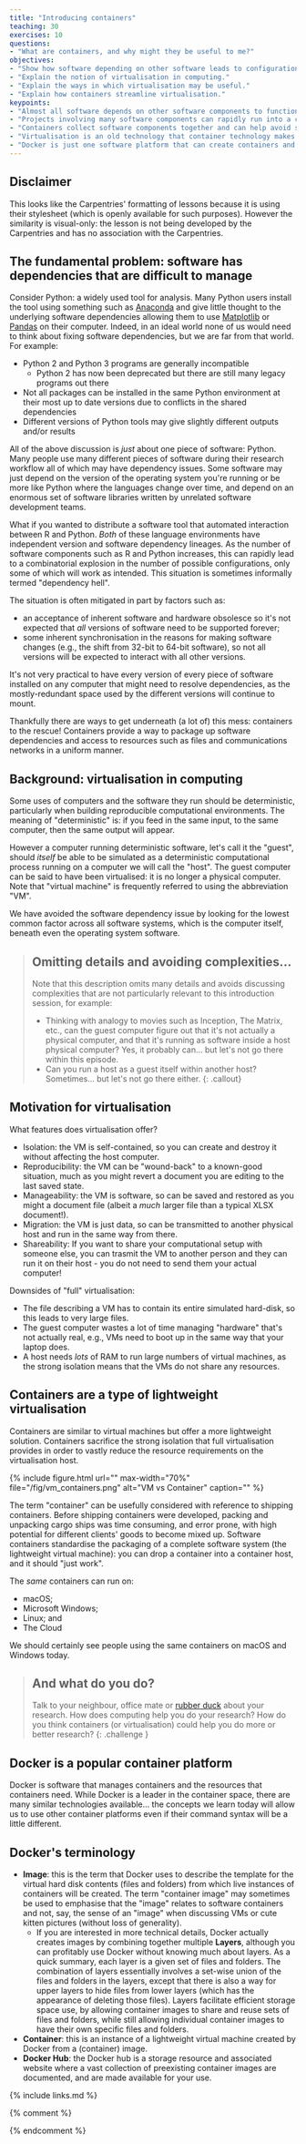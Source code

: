 ```yaml
---
title: "Introducing containers"
teaching: 30
exercises: 10
questions:
- "What are containers, and why might they be useful to me?"
objectives:
- "Show how software depending on other software leads to configuration management problems."
- "Explain the notion of virtualisation in computing."
- "Explain the ways in which virtualisation may be useful."
- "Explain how containers streamline virtualisation."
keypoints:
- "Almost all software depends on other software components to function, but these components have independent evolutionary paths."
- "Projects involving many software components can rapidly run into a combinatoric explosion in the number of software version configurations available, yet only a subset of possible configurations actually works as desired."
- "Containers collect software components together and can help avoid software dependency problems."
- "Virtualisation is an old technology that container technology makes more practical."
- "Docker is just one software platform that can create containers and the resources they use."
---
```

## Disclaimer

This looks like the Carpentries' formatting of lessons because it is using their stylesheet (which is openly available for such purposes). However the similarity is visual-only: the lesson is not being developed by the Carpentries and has no association with the Carpentries.

## The fundamental problem: software has dependencies that are difficult to manage

Consider Python: a widely used tool for analysis. Many Python users install the tool using something such as [Anaconda](https://anaconda.org/) and give little thought to the underlying software dependencies allowing them to use [Matplotlib](https://matplotlib.org/) or [Pandas](https://pandas.pydata.org/) on their computer. Indeed, in an ideal world none of us would need to think about fixing software dependencies, but we are far from that world. For example:
  - Python 2 and Python 3 programs are generally incompatible
    - Python 2 has now been deprecated but there are still many legacy programs out there
  - Not all packages can be installed in the same Python environment at their most up to date versions due to conflicts in the shared dependencies
  - Different versions of Python tools may give slightly different outputs and/or results

All of the above discussion is *just* about one piece of software: Python. Many people use many different pieces of software during their research workflow all of which may have dependency issues. Some software may just depend on the version of the operating system you're running or be more like Python where the languages change over time, and depend on an enormous set of software libraries written by unrelated software development teams.

What if you wanted to distribute a software tool that automated interaction between R and Python. *Both* of these language environments have independent version and software dependency lineages. As the number of software components such as R and Python increases, this can rapidly lead to a combinatorial explosion in the number of possible configurations, only some of which will work as intended. This situation is sometimes informally termed "dependency hell".

The situation is often mitigated in part by factors such as:
- an acceptance of inherent software and hardware obsolesce so it's not expected that *all* versions of software need to be supported forever;
- some inherent synchronisation in the reasons for making software changes (e.g., the shift from 32-bit to 64-bit software), so not all versions will be expected to interact with all other versions.

It's not very practical to have every version of every piece of software installed on any computer that might need to resolve dependencies, as the mostly-redundant space used by the different versions will continue to mount.

Thankfully there are ways to get underneath (a lot of) this mess: containers to the rescue! Containers provide a way to package up software dependencies and access to resources such as files and communications networks in a uniform manner.

## Background: virtualisation in computing

Some uses of computers and the software they run should be deterministic, particularly when building reproducible computational environments. The meaning of "deterministic" is: if you feed in the same input, to the same computer, then the same output will appear.

However a computer running deterministic software, let's call it the "guest", should *itself* be able to be simulated as a deterministic computational process running on a computer we will call the "host". The guest computer can be said to have been virtualised: it is no longer a physical computer. Note that "virtual machine" is frequently referred to using the abbreviation "VM".

We have avoided the software dependency issue by looking for the lowest common factor across all software systems, which is the computer itself, beneath even the operating system software.

> ## Omitting details and avoiding complexities...
> Note that this description omits many details and avoids discussing complexities that are not particularly relevant to this introduction session, for example:
> - Thinking with analogy to movies such as Inception, The Matrix, etc., can the guest computer figure out that it's not actually a physical computer, and that it's running as software inside a host physical computer? Yes, it probably can... but let's not go there within this episode.
> - Can you run a host as a guest itself within another host? Sometimes... but let's not go there either.
{: .callout}

## Motivation for virtualisation

What features does virtualisation offer?
- Isolation: the VM is self-contained, so you can create and destroy it without affecting the host computer.
- Reproducibility: the VM can be "wound-back" to a known-good situation, much as you might revert a document you are editing to the last saved state.
- Manageability: the VM is software, so can be saved and restored as you might a document file (albeit a *much* larger file than a typical XLSX document!).
- Migration: the VM is just data, so can be transmitted to another physical host and run in the same way from there.
- Shareability: If you want to share your computational setup with someone else, you can trasmit the VM to another person and they can run it on their host - you do not need to send them your actual computer!

Downsides of "full" virtualisation:
- The file describing a VM has to contain its entire simulated hard-disk, so this leads to very large files.
- The guest computer wastes a lot of time managing "hardware" that's not actually real, e.g., VMs need to boot up in the same way that your laptop does.
- A host needs *lots* of RAM to run large numbers of virtual machines, as the strong isolation means that the VMs do not share any resources.

## Containers are a type of lightweight virtualisation

Containers are similar to virtual machines but offer a more lightweight solution. Containers sacrifice the strong isolation that full virtualisation provides in order to vastly reduce the resource requirements on the virtualisation host.

{% include figure.html url="" max-width="70%" file="/fig/vm_containers.png" alt="VM vs Container" caption="" %}

The term "container" can be usefully considered with reference to shipping containers. Before shipping containers were developed, packing and unpacking cargo ships was time consuming, and error prone, with high potential for different clients' goods to become mixed up. Software containers standardise the packaging of a complete software system (the lightweight virtual machine): you can drop a container into a container host, and it should "just work".

The *same* containers can run on:
- macOS;
- Microsoft Windows;
- Linux; and
- The Cloud

We should certainly see people using the same containers on macOS and Windows today.

> ## And what do you do?
> 
> Talk to your neighbour, office mate or [rubber duck](https://rubberduckdebugging.com/) about your
> research. How does computing help you do your research? 
> How do you think containers (or virtualisation) could help you do more or better research?
{: .challenge }

## Docker is a popular container platform

Docker is software that manages containers and the resources that containers need. While Docker is a leader in the container space, there are many similar technologies available... the concepts we learn today will allow us to use other container platforms even if their command syntax will be a little different.

## Docker's terminology

- **Image**: this is the term that Docker uses to describe the template for the virtual hard disk contents (files and folders) from which live instances of containers will be created. The term "container image" may sometimes be used to emphasise that the "image" relates to software containers and not, say, the sense of an "image" when discussing VMs or cute kitten pictures (without loss of generality).
  - If you are interested in more technical details, Docker actually creates images by combining together multiple **Layers**, although you can profitably use Docker without knowing much about layers. As a quick summary, each layer is a given set of files and folders. The combination of layers essentially involves a set-wise union of the files and folders in the layers, except that there is also a way for upper layers to hide files from lower layers (which has the appearance of deleting those files). Layers facilitate efficient storage space use, by allowing container images to share and reuse sets of files and folders, while still allowing individual container images to have their own specific files and folders.
- **Container**: this is an instance of a lightweight virtual machine created by Docker from a (container) image.
- **Docker Hub**: the Docker hub is a storage resource and associated website where a vast collection of preexisting container images are documented, and are made available for your use.

{% include links.md %}

{% comment %}
<!--  LocalWords:  keypoints links.md endcomment
 -->
{% endcomment %}
